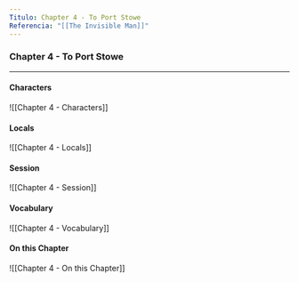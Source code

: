 ```yaml
---
Titulo: Chapter 4 - To Port Stowe
Referencia: "[[The Invisible Man]]"
---
```

### Chapter 4 - To Port Stowe
---
#### Characters
![[Chapter 4 - Characters]]
#### Locals
![[Chapter 4  - Locals]]
#### Session
![[Chapter 4 - Session]]
#### Vocabulary
![[Chapter 4 - Vocabulary]]
#### On this Chapter
![[Chapter 4 -  On this Chapter]]